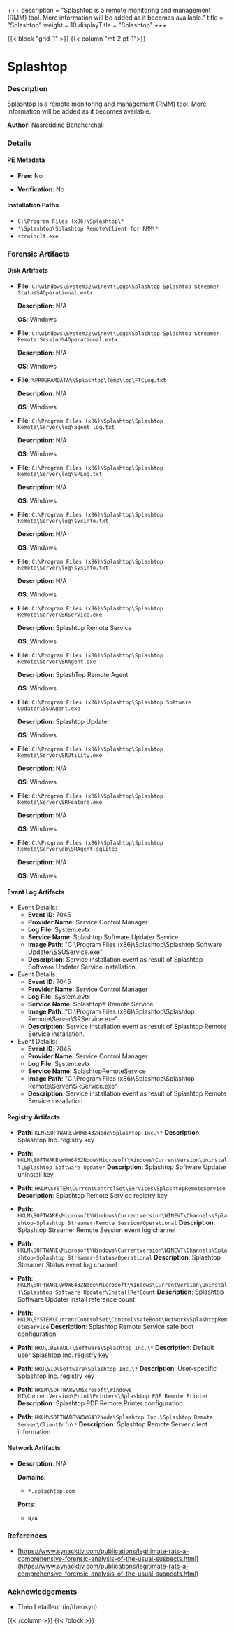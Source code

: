 +++
description = "Splashtop is a remote monitoring and management (RMM) tool. More information will be added as it becomes available."
title = "Splashtop"
weight = 10
displayTitle = "Splashtop"
+++


{{< block "grid-1" >}}
{{< column "mt-2 pt-1">}}

# Splashtop


### Description

Splashtop is a remote monitoring and management (RMM) tool. More information will be added as it becomes available.

**Author**: Nasreddine Bencherchali



### Details


#### PE Metadata


- **Free**: No

- **Verification**: No




#### Installation Paths
- `C:\Program Files (x86)\Splashtop\*`
- `*\Splashtop\Splashtop Remote\Client for RMM\*`
- `strwinclt.exe`

### Forensic Artifacts

#### Disk Artifacts

- **File**: `C:\windows\System32\winevt\Logs\Splashtop-Splashtop Streamer-Status%4Operational.evtx`

  **Description**: N/A


  **OS**: Windows

- **File**: `C:\windows\System32\winevt\Logs\Splashtop-Splashtop Streamer-Remote Session%4Operational.evtx`

  **Description**: N/A


  **OS**: Windows

- **File**: `%PROGRAMDATA%\Splashtop\Temp\log\FTCLog.txt`

  **Description**: N/A


  **OS**: Windows

- **File**: `C:\Program Files (x86)\Splashtop\Splashtop Remote\Server\log\agent_log.txt`

  **Description**: N/A


  **OS**: Windows

- **File**: `C:\Program Files (x86)\Splashtop\Splashtop Remote\Server\log\SPLog.txt`

  **Description**: N/A


  **OS**: Windows

- **File**: `C:\Program Files (x86)\Splashtop\Splashtop Remote\Server\log\svcinfo.txt`

  **Description**: N/A


  **OS**: Windows

- **File**: `C:\Program Files (x86)\Splashtop\Splashtop Remote\Server\log\sysinfo.txt`

  **Description**: N/A


  **OS**: Windows

- **File**: `C:\Program Files (x86)\Splashtop\Splashtop Remote\Server\SRService.exe`

  **Description**: Splashtop Remote Service


  **OS**: Windows

- **File**: `C:\Program Files (x86)\Splashtop\Splashtop Remote\Server\SRAgent.exe`

  **Description**: SplashTop Remote Agent


  **OS**: Windows

- **File**: `C:\Program Files (x86)\Splashtop\Splashtop Software Updater\SSUAgent.exe`

  **Description**: Splashtop Updater


  **OS**: Windows

- **File**: `C:\Program Files (x86)\Splashtop\Splashtop Remote\Server\SRUtility.exe`

  **Description**: N/A


  **OS**: Windows

- **File**: `C:\Program Files (x86)\Splashtop\Splashtop Remote\Server\SRFeature.exe`

  **Description**: N/A


  **OS**: Windows

- **File**: `C:\Program Files (x86)\Splashtop\Splashtop Remote\Server\db\SRAgent.sqlite3`

  **Description**: N/A


  **OS**: Windows


#### Event Log Artifacts
- Event Details:
  - **Event ID**: 7045
  - **Provider Name**: Service Control Manager
  - **Log File**: System.evtx
  - **Service Name**: Splashtop Software Updater Service
  - **Image Path**: "C:\\Program Files (x86)\\Splashtop\\Splashtop Software Updater\\SSUService.exe"
  - **Description**: Service installation event as result of Splashtop Software Updater Service installation.
- Event Details:
  - **Event ID**: 7045
  - **Provider Name**: Service Control Manager
  - **Log File**: System.evtx
  - **Service Name**: Splashtop® Remote Service
  - **Image Path**: "C:\\Program Files (x86)\\Splashtop\\Splashtop Remote\\Server\\SRService.exe"
  - **Description**: Service installation event as result of Splashtop Remote Service installation.
- Event Details:
  - **Event ID**: 7045
  - **Provider Name**: Service Control Manager
  - **Log File**: System.evtx
  - **Service Name**: SplashtopRemoteService
  - **Image Path**: "C:\\Program Files (x86)\\Splashtop\\Splashtop Remote\\Server\\SRService.exe"
  - **Description**: Service installation event as result of Splashtop Remote Service installation.

#### Registry Artifacts
- **Path**: `KLM\SOFTWARE\WOW6432Node\Splashtop Inc.\*`
  **Description**: Splashtop Inc. registry key

- **Path**: `HKLM\SOFTWARE\WOW6432Node\Microsoft\Windows\CurrentVersion\Uninstall\Splashtop Software Updater`
  **Description**: Splashtop Software Updater uninstall key

- **Path**: `HKLM\SYSTEM\CurrentControlSet\Services\SplashtopRemoteService`
  **Description**: Splashtop Remote Service registry key

- **Path**: `HKLM\SOFTWARE\Microsoft\Windows\CurrentVersion\WINEVT\Channels\Splashtop-Splashtop Streamer-Remote Session/Operational`
  **Description**: Splashtop Streamer Remote Session event log channel

- **Path**: `HKLM\SOFTWARE\Microsoft\Windows\CurrentVersion\WINEVT\Channels\Splashtop-Splashtop Streamer-Status/Operational`
  **Description**: Splashtop Streamer Status event log channel

- **Path**: `HKLM\SOFTWARE\WOW6432Node\Microsoft\Windows\CurrentVersion\Uninstall\Splashtop Software Updater\InstallRefCount`
  **Description**: Splashtop Software Updater install reference count

- **Path**: `HKLM\SYSTEM\CurrentControlSet\Control\SafeBoot\Network\SplashtopRemoteService`
  **Description**: Splashtop Remote Service safe boot configuration

- **Path**: `HKU\.DEFAULT\Software\Splashtop Inc.\*`
  **Description**: Default user Splashtop Inc. registry key

- **Path**: `HKU\SID\Software\Splashtop Inc.\*`
  **Description**: User-specific Splashtop Inc. registry key

- **Path**: `HKLM\SOFTWARE\Microsoft\Windows NT\CurrentVersion\Print\Printers\Splashtop PDF Remote Printer`
  **Description**: Splashtop PDF Remote Printer configuration

- **Path**: `HKLM\SOFTWARE\WOW6432Node\Splashtop Inc.\Splashtop Remote Server\ClientInfo\*`
  **Description**: Splashtop Remote Server client information


#### Network Artifacts

- **Description**: N/A

  **Domains**:
    - `*.splashtop.com`

  **Ports**:
    - `N/A`




### References
- [https://www.synacktiv.com/publications/legitimate-rats-a-comprehensive-forensic-analysis-of-the-usual-suspects.html](https://www.synacktiv.com/publications/legitimate-rats-a-comprehensive-forensic-analysis-of-the-usual-suspects.html)

### Acknowledgements
- Théo Letailleur (in/theosyn)

{{< /column >}}
{{< /block >}}
